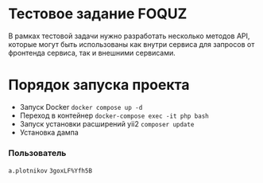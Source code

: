 # Тестовое задание FOQUZ

В рамках тестовой задачи нужно разработать несколько методов API,
которые могут быть использованы как внутри сервиса для запросов от фронтенда сервиса, так и внешними сервисами.

# Порядок запуска проекта

* Запуск Docker `` docker compose up -d ``
* Переход в контейнер  `` docker-compose exec -it php bash ``
* Запуск установки расширений yii2 `` composer update ``
* Установка дампа


### Пользователь
``a.plotnikov``
``3goxLF%Yfh5B``
